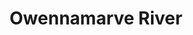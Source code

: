 ---
title: "Owennamarve River"
address: "Rosses Anglers Association, Fishing Tackle Shop, Dungloe, Donegal"
tel: "+353 (0)74 952 1163"
county: "Donegal"
category: "Angling"
type: "Content"
lat: "54.94633865356445"
lng: "-8.37495231628418"
---